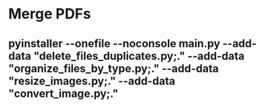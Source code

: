 # Merge PDFs

## pyinstaller --onefile --noconsole main.py --add-data "delete_files_duplicates.py;." --add-data "organize_files_by_type.py;." --add-data "resize_images.py;." --add-data "convert_image.py;."